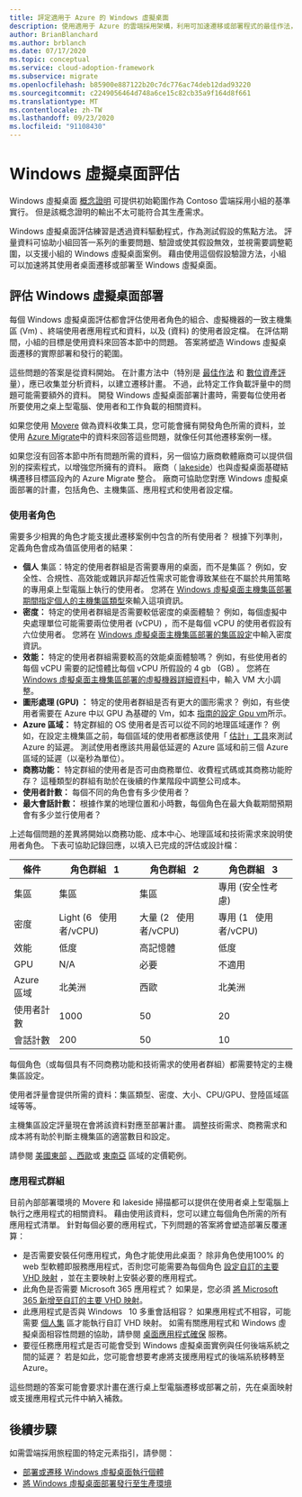 ```yaml
---
title: 評定適用于 Azure 的 Windows 虛擬桌面
description: 使用適用于 Azure 的雲端採用架構，利用可加速遷移或部署程式的最佳作法，來評估您的 Windows 虛擬桌面遷移案例。
author: BrianBlanchard
ms.author: brblanch
ms.date: 07/17/2020
ms.topic: conceptual
ms.service: cloud-adoption-framework
ms.subservice: migrate
ms.openlocfilehash: b85900e887122b20c7dc776ac74deb12dad93220
ms.sourcegitcommit: c2249056464d748a6ce15c82cb35a9f164d8f661
ms.translationtype: MT
ms.contentlocale: zh-TW
ms.lasthandoff: 09/23/2020
ms.locfileid: "91108430"
---
```

# <a name="windows-virtual-desktop-assessment"></a>Windows 虛擬桌面評估

Windows 虛擬桌面 [概念證明](./proof-of-concept.md) 可提供初始範圍作為 Contoso 雲端採用小組的基準實行。 但是該概念證明的輸出不太可能符合其生產需求。

Windows 虛擬桌面評估練習是透過資料驅動程式，作為測試假設的焦點方法。 評量資料可協助小組回答一系列的重要問題、驗證或使其假設無效，並視需要調整範圍，以支援小組的 Windows 虛擬桌面案例。 藉由使用這個假設驗證方法，小組可以加速將其使用者桌面遷移或部署至 Windows 虛擬桌面。

## <a name="assess-windows-virtual-desktop-deployments"></a>評估 Windows 虛擬桌面部署

每個 Windows 虛擬桌面評估都會評估使用者角色的組合、虛擬機器的一致主機集區 (Vm) 、終端使用者應用程式和資料，以及 (資料) 的使用者設定檔。 在評估期間，小組的目標是使用資料來回答本節中的問題。 答案將塑造 Windows 虛擬桌面遷移的實際部署和發行的範圍。

這些問題的答案是從資料開始。 在計畫方法中（特別是 [最佳作法](../../plan/index.md) 和 [數位資產評](../../digital-estate/index.md)量），應已收集並分析資料，以建立遷移計畫。 不過，此特定工作負載評量中的問題可能需要額外的資料。 開發 Windows 虛擬桌面部署計畫時，需要每位使用者所要使用之桌上型電腦、使用者和工作負載的相關資料。

如果您使用 [Movere](/azure/migrate/migrate-services-overview#movere) 做為資料收集工具，您可能會擁有開發角色所需的資料，並使用 [Azure Migrate](/azure/migrate)中的資料來回答這些問題，就像任何其他遷移案例一樣。

如果您沒有回答本節中所有問題所需的資料，另一個協力廠商軟體廠商可以提供個別的探索程式，以增強您所擁有的資料。 廠商（ [lakeside](/azure/migrate/migrate-services-overview#isv-integration)）也與虛擬桌面基礎結構遷移目標區段內的 Azure Migrate 整合。 廠商可協助您對應 Windows 虛擬桌面部署的計畫，包括角色、主機集區、應用程式和使用者設定檔。

### <a name="user-personas"></a>使用者角色

需要多少相異的角色才能支援此遷移案例中包含的所有使用者？ 根據下列準則，定義角色會成為值區使用者的結果：

- **個人** 集區：特定的使用者群組是否需要專用的桌面，而不是集區？ 例如，安全性、合規性、高效能或雜訊非鄰近性需求可能會導致某些在不屬於共用策略的專用桌上型電腦上執行的使用者。 您將在 [Windows 虛擬桌面主機集區部署期間指定個人的主機集區類型](/azure/virtual-desktop/create-host-pools-azure-marketplace#begin-the-host-pool-setup-process)來輸入這項資訊。
- **密度：** 特定的使用者群組是否需要較低密度的桌面體驗？ 例如，每個虛擬中央處理單位可能需要兩位使用者 (vCPU) ，而不是每個 vCPU 的使用者假設有六位使用者。 您將在 [Windows 虛擬桌面主機集區部署的集區設定](/azure/virtual-desktop/create-host-pools-azure-marketplace#begin-the-host-pool-setup-process)中輸入密度資訊。
- **效能：** 特定的使用者群組需要較高的效能桌面體驗嗎？ 例如，有些使用者的每個 vCPU 需要的記憶體比每個 vCPU 所假設的 4 gb &nbsp; (GB) 。 您將在 [Windows 虛擬桌面主機集區部署的虛擬機器詳細資料](/azure/virtual-desktop/create-host-pools-azure-marketplace#virtual-machine-details)中，輸入 VM 大小調整。
- **圖形處理 (GPU) ：** 特定的使用者群組是否有更大的圖形需求？ 例如，有些使用者需要在 Azure 中以 GPU 為基礎的 Vm，如本 [指南的設定 Gpu vm](/azure/virtual-desktop/configure-vm-gpu)所示。
- **Azure 區域：** 特定群組的 OS 使用者是否可以從不同的地理區域運作？ 例如，在設定主機集區之前，每個區域的使用者都應該使用「 [估計」工具](https://azure.microsoft.com/services/virtual-desktop/assessment/#estimation-tool)來測試 Azure 的延遲。 測試使用者應該共用最低延遲的 Azure 區域和前三個 Azure 區域的延遲（以毫秒為單位）。
- **商務功能：** 特定群組的使用者是否可由商務單位、收費程式碼或其商務功能貯存？ 這種類型的群組有助於在後續的作業階段中調整公司成本。
- **使用者計數：** 每個不同的角色會有多少使用者？
- **最大會話計數：** 根據作業的地理位置和小時數，每個角色在最大負載期間預期會有多少並行使用者？

上述每個問題的差異將開始以商務功能、成本中心、地理區域和技術需求來說明使用者角色。 下表可協助記錄回應，以填入已完成的評估或設計檔：

| 條件  | 角色群組 &nbsp; 1  | 角色群組 &nbsp; 2  | 角色群組 &nbsp; 3  |
|---------|---------|---------|---------|
| 集區  | 集區 | 集區 | 專用 (安全性考慮)  |
| 密度 | Light (6 &nbsp; 使用者/vCPU)  | 大量 (2 &nbsp; 使用者/vCPU)  | 專用 (1 &nbsp; 使用者/vCPU)  |
| 效能 | 低度 | 高記憶體 | 低度 |
| GPU | N/A | 必要 | 不適用 |
| Azure 區域 | 北美洲 | 西歐 | 北美洲 |
| 使用者計數 | 1000 | 50 | 20 |
| 會話計數 | 200 | 50 | 10 |

每個角色（或每個具有不同商務功能和技術需求的使用者群組）都需要特定的主機集區設定。

使用者評量會提供所需的資料：集區類型、密度、大小、CPU/GPU、登陸區域區域等等。

主機集區設定評量現在會將該資料對應至部署計畫。 調整技術需求、商務需求和成本將有助於判斷主機集區的適當數目和設定。

請參閱 [美國東部](https://azure.com/e/448606254c9a44f88798892bb8e0ef3c) [、西歐](https://azure.com/e/61a376d5f5a641e8ac31d1884ade9e55)或 [東南亞](https://azure.com/e/7cf555068922461587d0aa99a476f926) 區域的定價範例。

### <a name="application-groups"></a>應用程式群組

目前內部部署環境的 Movere 和 lakeside 掃描都可以提供在使用者桌上型電腦上執行之應用程式的相關資料。 藉由使用該資料，您可以建立每個角色所需的所有應用程式清單。 針對每個必要的應用程式，下列問題的答案將會塑造部署反覆運算：

- 是否需要安裝任何應用程式，角色才能使用此桌面？ 除非角色使用100% 的 web 型軟體即服務應用程式，否則您可能需要為每個角色 [設定自訂的主要 VHD 映射](/azure/virtual-desktop/set-up-customize-master-image) ，並在主要映射上安裝必要的應用程式。
- 此角色是否需要 Microsoft 365 應用程式？ 如果是，您必須 [將 Microsoft 365 新增至自訂的主要 VHD 映射](/azure/virtual-desktop/install-office-on-wvd-master-image)。
- 此應用程式是否與 Windows &nbsp; 10 多重會話相容？ 如果應用程式不相容，可能需要 [個人集](/azure/virtual-desktop/configure-host-pool-personal-desktop-assignment-type) 區才能執行自訂 VHD 映射。 如需有關應用程式和 Windows 虛擬桌面相容性問題的協助，請參閱 [桌面應用程式確保](/fasttrack/win-10-app-assure-assistance-offered) 服務。
- 要徑任務應用程式是否可能會受到 Windows 虛擬桌面實例與任何後端系統之間的延遲？ 若是如此，您可能會想要考慮將支援應用程式的後端系統移轉至 Azure。

這些問題的答案可能會要求計畫在進行桌上型電腦遷移或部署之前，先在桌面映射或支援應用程式元件中納入補救。

## <a name="next-steps"></a>後續步驟

如需雲端採用旅程圖的特定元素指引，請參閱：

- [部署或遷移 Windows 虛擬桌面執行個體](./migrate-deploy.md)
- [將 Windows 虛擬桌面部署發行至生產環境](./migrate-release.md)

